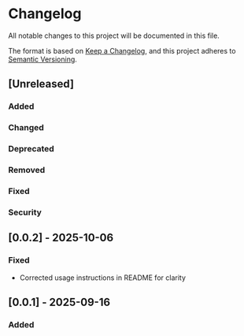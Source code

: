 # Changelog

All notable changes to this project will be documented in this file.

The format is based on [Keep a Changelog](https://keepachangelog.com/en/1.0.0/),
and this project adheres to [Semantic Versioning](https://semver.org/spec/v2.0.0.html).

## [Unreleased]

### Added

### Changed

### Deprecated

### Removed

### Fixed

### Security

## [0.0.2] - 2025-10-06

### Fixed

- Corrected usage instructions in README for clarity

## [0.0.1] - 2025-09-16

### Added

- Initial release of the Dataform Plugin
- Automatic BigQuery reservation assignment based on action names
- Support for high-priority, low-priority, and on-demand reservations
- Comprehensive test suite with Jest
- ESLint configuration for code quality
- Complete documentation and usage examples

### Features

- `reservation_setter()` function for automatic reservation assignment
- Configuration-based action categorization
- Robust error handling and fallback mechanisms
- Support for both `ctx.self()` and `ctx.operation.proto.target` methods
- Performance-optimized with Set-based lookup

### Documentation

- Complete README with usage examples
- API documentation
- Best practices guide
- Troubleshooting section
